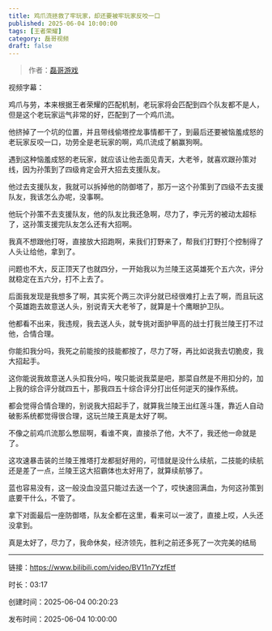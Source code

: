 ```yaml
---
title: 鸡爪流拯救了牢玩家，却还要被牢玩家反咬一口
published: 2025-06-04 10:00:00
tags: [王者荣耀]
category: 磊哥视频
draft: false
---
```



> 作者：[磊哥游戏](https://space.bilibili.com/268941858)

视频字幕：

鸡爪与劳，本来根据王者荣耀的匹配机制，老玩家将会匹配到四个队友都不是人，但是这个老玩家运气非常的好，匹配到了一个鸡爪流。

他挤掉了一个坑的位置，并且带线偷塔控龙事情都干了，到最后还要被恼羞成怒的老玩家反咬一口，功劳全是老玩家的啊，鸡爪流成了躺赢狗啊。

遇到这种恼羞成怒的老玩家，就应该让他去面见青天，大老爷，就喜欢跟孙策对线，因为孙策到了四级肯定会开大招去支援队友。

他过去支援队友，我就可以拆掉他的防御塔了，那万一这个孙策到了四级不去支援队友，我该怎么办呢，没事啊。

他玩个孙策不去支援队友，他的队友比我还急啊，尽力了，李元芳的被动太超标了，这孙策支援完队友怎么还有大招啊。

我真不想跟他打呀，直接放大招跑啊，来我们打野来了，帮我们打野打个控制得了人头让给他，拿到了。

问题也不大，反正顶天了也就四分，一开始我以为兰陵王这英雄死个五六次，评分就稳定在五六分，打不上去了。

后面我发现是我想多了啊，其实死个两三次评分就已经很难打上去了啊，而且玩这个英雄跑去故意送人头，别说青天大老爷了，就算是十个鹰眼护卫队。

他都看不出来，我违规，我去送人头，就专挑对面护甲高的战士打我兰陵王打不过他，合情合理。

你能扣我分吗，我死之前能按的技能都按了，尽力了呀，再比如说我去切脆皮，我大招起手。

这你能说我故意送人头扣我分吗，唉只能说我菜是吧，那菜自然是不用扣分的，加上我的综合评分就四五十，那我四五十综合评分打出任何逆天的操作系统。

都会觉得合情合理的，别说我大招起手了，就算我兰陵王出红莲斗篷，靠近人自动破影系统都觉得很合理，这玩兰陵王真是太好了啊。

不像之前鸡爪流那么憋屈啊，看谁不爽，直接杀了他，大不了，我还他一命就是了。

这攻速暴击装的兰陵王推塔打龙都挺好用的，可惜就是没什么续航，二技能的续航还是差了一点，兰陵王这大招霸体也太好用了，就算续航够了。

蓝也容易没有，这一般没血没蓝只能过去送一个了，哎快速回满血，为何这孙策到底要干什么，不管了。

拿下对面最后一座防御塔，队友全都在这里，看来可以一波了，直接上哎，人头还没拿到。

真是太好了，尽力了，我命休矣，经济领先，胜利之前还多死了一次完美的结局

---

链接：https://www.bilibili.com/video/BV11n7YzfEtf

时长：03:17

创建时间：2025-06-04 00:20:23

发布时间：2025-06-04 10:00:00
